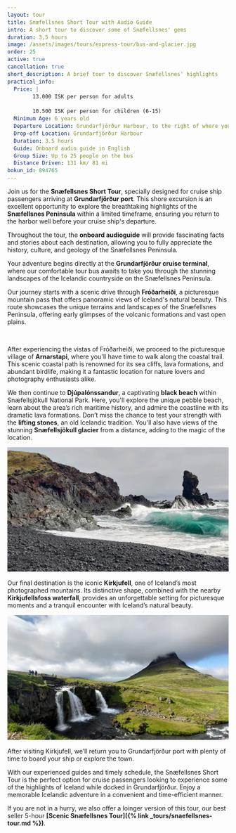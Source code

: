 ```yaml
---
layout: tour
title: Snæfellsnes Short Tour with Audio Guide
intro: A short tour to discover some of Snæfellsnes' gems
duration: 3,5 hours
image: /assets/images/tours/express-tour/bus-and-glacier.jpg
order: 25
active: true
cancellation: true
short_description: A brief tour to discover Snæfellsnes' highlights
practical_info:
  Price: |
        13.000 ISK per person for adults

        10.500 ISK per person for children (6-15)
  Minimum Age: 6 years old
  Departure Location: Grundarfjörður Harbour, to the right of where you disembark from your ship/tender
  Drop-off Location: Grundarfjörður Harbour
  Duration: 3.5 hours
  Guide: Onboard audio guide in English
  Group Size: Up to 25 people on the bus
  Distance Driven: 131 km/ 81 mi
bokun_id: 894765
---
```


Join us for the **Snæfellsnes Short Tour**, specially designed for cruise ship passengers arriving at **Grundarfjörður port**. This shore excursion is an excellent opportunity to explore the breathtaking highlights of the **Snæfellsnes Peninsula** within a limited timeframe, ensuring you return to the harbor well before your cruise ship's departure.

Throughout the tour, the **onboard audioguide** will provide fascinating facts and stories about each destination, allowing you to fully appreciate the history, culture, and geology of the Snæfellsnes Peninsula.

Your adventure begins directly at the **Grundarfjörður cruise terminal**, where our comfortable tour bus awaits to take you through the stunning landscapes of the Icelandic countryside on the Snæfellsnes Peninsula.

Our journey starts with a scenic drive through **Fróðarheiði**, a picturesque mountain pass that offers panoramic views of Iceland's natural beauty. This route showcases the unique terrains and landscapes of the Snæfellsnes Peninsula, offering early glimpses of the volcanic formations and vast open plains.

<span class="image fit"><img src="/assets/images/tours/express-tour/arnarstapi-arch.jpg" alt="" /></span>

After experiencing the vistas of Fróðarheiði, we proceed to the picturesque village of **Arnarstapi**, where you'll have time to walk along the coastal trail. This scenic coastal path is renowned for its sea cliffs, lava formations, and abundant birdlife, making it a fantastic location for nature lovers and photography enthusiasts alike.

We then continue to **Djúpalónssandur**, a captivating **black beach** within Snæfellsjökull National Park. Here, you'll explore the unique pebble beach, learn about the area’s rich maritime history, and admire the coastline with its dramatic lava formations. Don’t miss the chance to test your strength with the **lifting stones**, an old Icelandic tradition. You'll also have views of the stunning **Snæfellsjökull glacier** from a distance, adding to the magic of the location.

<span class="image fit"><img src="/assets/images/tours/express-tour/djupalonssandur-beach.jpg" alt="" /></span>

Our final destination is the iconic **Kirkjufell**, one of Iceland’s most photographed mountains. Its distinctive shape, combined with the nearby **Kirkjufellsfoss waterfall**, provides an unforgettable setting for picturesque moments and a tranquil encounter with Iceland’s natural beauty.

<span class="image fit"><img src="/assets/images/tours/express-tour/kirkjufell-express.jpg" alt="" /></span>

After visiting Kirkjufell, we’ll return you to Grundarfjörður port with plenty of time to board your ship or explore the town.

With our experienced guides and timely schedule, the Snæfellsnes Short Tour is the perfect option for cruise passengers looking to experience some of the highlights of Iceland while docked in Grundarfjörður. Enjoy a memorable Icelandic adventure in a convenient and time-efficient manner.

If you are not in a hurry, we also offer a loinger version of this tour, our best seller 5-hour **[Scenic Snæfellsnes Tour]({% link _tours/snaefellsnes-tour.md %})**. 